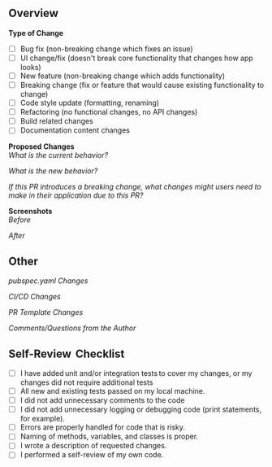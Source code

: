 ## Overview

<!-- Denote the type of change being made. Select all that apply. -->
**Type of Change**
- [ ] Bug fix (non-breaking change which fixes an issue)
- [ ] UI change/fix (doesn't break core functionality that changes how app looks)
- [ ] New feature (non-breaking change which adds functionality)
- [ ] Breaking change (fix or feature that would cause existing functionality to change)
- [ ] Code style update (formatting, renaming)
- [ ] Refactoring (no functional changes, no API changes)
- [ ] Build related changes
- [ ] Documentation content changes  

<!-- Describe the change that is being made. -->
**Proposed Changes**  
*What is the current behavior?*

*What is the new behavior?*

*If this PR introduces a breaking change, what changes might users need to make in their application due to this PR?*  

<!-- If the UI has changed, you are required to show the before and after. If the UI has not been changed, delete this section. -->
**Screenshots**  
*Before*

*After*


## Other
<!-- Include this section if modifications were made to pubspec.yaml -->
*pubspec.yaml Changes* 

<!-- Include this section if you made changes to Github Actions files -->
*CI/CD Changes* 

<!-- Include this section if you made changes to the PR template -->
*PR Template Changes*

*Comments/Questions from the Author*

<!-- Before opening the PR ensure that you can check off all of these boxes. -->
## Self-Review  Checklist 
- [ ] I have added unit and/or integration tests to cover my changes, or my changes did not require additional tests
- [ ] All new and existing tests passed on my local machine.
- [ ] I did not add unnecessary comments to the code
- [ ] I did not add unnecessary logging or debugging code (print statements, for example).
- [ ] Errors are properly handled for code that is risky.
- [ ] Naming of methods, variables, and classes is proper.
- [ ] I wrote a description of requested changes.
- [ ] I performed a self-review of my own code.
